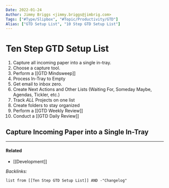 ```yaml
---
Date: 2022-01-24
Author: Jimmy Briggs <jimmy.briggs@jimbrig.com>
Tags: ["#Type/Slipbox", "#Topic/Productivity/GTD"]
Alias: ["GTD Setup List", "10 Step GTD Setup List"]
---
```


# Ten Step GTD Setup List

1. Capture all incoming paper into a single in-tray.
2. Choose a capture tool.
3. Perform a [[GTD Mindsweep]]
4. Process In-Tray to Empty
5. Get email to inbox zero.
6. Create Next Actions and Other Lists (Waiting For, Someday Maybe, Agendas, Tickler, etc.)
7. Track *ALL* Projects on one list
8. Create folders to stay organized
9. Perform a [[GTD Weekly Review]]
10. Conduct a [[GTD Daily Review]]


## Capture Incoming Paper into a Single In-Tray

***

#### Related

- [[Development]]

*Backlinks:*

```dataview
list from [[Ten Step GTD Setup List]] AND -"Changelog"
```
